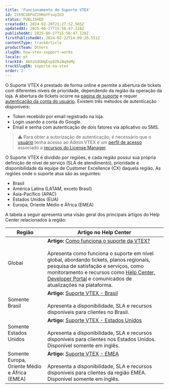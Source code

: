 ```yaml
---
title: 'Funcionamento do Suporte VTEX'
id: 2Ik9CGbPeZIHHaYFsuyId3
status: PUBLISHED
createdAt: 2024-02-20T21:27:52.565Z
updatedAt: 2025-06-27T15:56:47.128Z
publishedAt: 2025-06-27T15:56:47.128Z
firstPublishedAt: 2024-02-22T14:09:20.551Z
contentType: trackArticle
productTeam: Others
slugEN: how-vtex-support-works
locale: pt
trackId: 4AXsGdGHqExp9ZkiNq9eMy
trackSlugEN: suporte-na-vtex
order: 2
---
```


O Suporte VTEX é prestado de forma online e permite a abertura de tickets com diferentes níveis de prioridade, dependendo da região da operação da loja. A abertura de tickets ocorre na [página de suporte](/pt/support) e requer [autenticação da conta do usuário](/pt/tracks/trilha-da-loja-vtex--eSDNk26pdvemF3XKM0nK9/4EPwTXx5oFdSG1dA3zIchz#autenticacao-para-plataforma-e-frente%20de%20loja). Existem três métodos de autenticação disponíveis:

- Token recebido por email registrado na loja.
- Login usando a conta do Google.
- Email e senha com autenticação de dois fatores via aplicativo ou SMS.

> ⚠️ Para obter a autorização de autenticação, é necessário que o [usuário](/pt/tutorial/gerenciando-usuarios--tutorials_512) tenha acesso ao Admin VTEX e um [perfil de acesso](/pt/tutorial/perfis-de-acesso--7HKK5Uau2H6wxE1rH5oRbc?&utm_source=autocomplete) associado a [recursos do License Manager](/pt/tutorial/license-manager-resources--3q6ztrC8YynQf6rdc6euk3).

O Suporte VTEX é dividido por regiões, e cada região possui sua própria definição de nível de serviço (SLA de atendimento), prioridade e disponibilidade da equipe de Customer Excellence (CX) daquela região. As regiões onde o suporte atua são as seguintes:

- Brasil
- América Latina (LATAM, exceto Brasil)
- Ásia-Pacífico (APAC)
- Estados Unidos (EUA)
- Europa, Oriente Médio e África (EMEA)

A tabela a seguir apresenta uma visão geral dos principais artigos do Help Center relacionados à região:

| **Região**     | **Artigo no Help Center** |
| -------------- | ------------------------- |
| Global         | **Artigo:** [Como funciona o suporte da VTEX?](/pt/faq/como-funciona-o-suporte-da-vtex--3kACEfni4m8Yxa1vnf2ebe)<br><br>Apresenta como funciona o suporte em nível global, abordando tickets, planos regionais, pesquisa de satisfação e serviços, como monitoramento e recursos como [Help Center](https://newhelp.vtex.com/), [Developer Portal](https://developers.vtex.com/) e comunicados de atualizações na plataforma. |
| Somente Brasil | **Artigo:** [Suporte VTEX - Brasil](/pt/faq/suporte-vtex-brasil--5q861sTw1n7H2BENOu7ls9)<br><br>Apresenta a disponibilidade, SLA e recursos disponíveis para clientes no Brasil. |
| Somente Estados Unidos  | **Artigo:** [Suporte VTEX - Estados Unidos](/en/faq/vtex-support-united-states--Bm45YFp68QRe1Z5r2oa07)<br><br>Apresenta a disponibilidade, SLA e recursos disponíveis para clientes nos Estados Unidos. Disponível somente em inglês. |
| Somente Europa, Oriente Médio e África (EMEA) | **Artigo:** [Suporte VTEX - EMEA](/en/faq/suporte-vtex-emea--5ePu2qkCfmE0IEKDFKg53F)<br><br>Apresenta a disponibilidade, SLA e recursos disponíveis para clientes da região EMEA. Disponível somente em inglês. |

